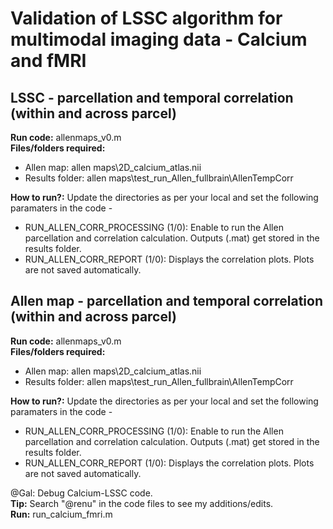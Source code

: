 # Validation of LSSC algorithm for multimodal imaging data - Calcium and fMRI 

## LSSC - parcellation and temporal correlation (within and across parcel)
**Run code:** allenmaps_v0.m <br/>
**Files/folders required:** 
* Allen map: allen maps\2D_calcium_atlas.nii
* Results folder: allen maps\test_run_Allen_fullbrain\AllenTempCorr

**How to run?:** Update the directories as per your local and set the following paramaters in the code -
* RUN_ALLEN_CORR_PROCESSING (1/0): Enable to run the Allen parcellation and correlation calculation. Outputs (.mat) get stored in the results folder.
* RUN_ALLEN_CORR_REPORT (1/0): Displays the correlation plots. Plots are not saved automatically. 

## Allen map - parcellation and temporal correlation (within and across parcel)
**Run code:** allenmaps_v0.m <br/>
**Files/folders required:** 
* Allen map: allen maps\2D_calcium_atlas.nii
* Results folder: allen maps\test_run_Allen_fullbrain\AllenTempCorr

**How to run?:** Update the directories as per your local and set the following paramaters in the code -
* RUN_ALLEN_CORR_PROCESSING (1/0): Enable to run the Allen parcellation and correlation calculation. Outputs (.mat) get stored in the results folder.
* RUN_ALLEN_CORR_REPORT (1/0): Displays the correlation plots. Plots are not saved automatically. 

@Gal: Debug Calcium-LSSC code. <br/>
**Tip:** Search "@renu" in the code files to see my additions/edits. <br/>
**Run:** run_calcium_fmri.m 
